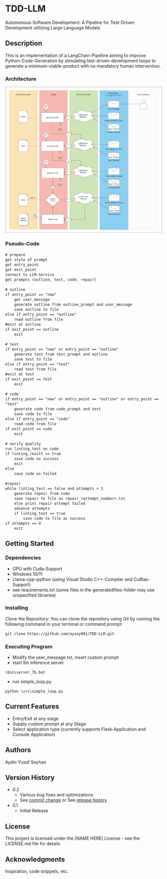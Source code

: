 # TDD-LLM

Autonomous Software Development: A Pipeline for Test-Driven Development utilizing Large Language Models

## Description

This is an implementation of a LangChain-Pipeline aiming to improve Python-Code-Generation by simulating test-driven-development loops to generate a minimum-viable-product with no mandatory human intervention.

### Architecture
![Design](tdd-llm-design.png)

### Pseudo-Code

```
# prepare
get style of prompt
get entry_point
get exit_point
connect to LLM-Service
get prompts (outline, test, code, repair)

# outline
if entry_point == "new"
    get user_message
    generate outline from outline_prompt and user_message
    save outline to file 
else if entry_point == "outline" 
    read outline from file
#exit at outline
if exit_point == outline
    exit

# test
if entry_point == "new" or entry_point == "outline"
    generate test from test_prompt and outline
    save test to file
else if entry_point == "test"
    read test from file
#exit at test
if exit_point == test
    exit

# code
if entry_point == "new" or entry_point == "outline" or entry_point == "test"
    generate code from code_prompt and test
    save code to file
else if entry_point == "code"
    read code from file    
if exit_point == code
    exit

# verify quality
run linting_test on code
if linting_result == true
    save code as success
    exit
else 
    save code as failed

#repair
while linting_test == false and attempts > 3
    generate repair from code
    save repair to file as repair_<attempt_number>.txt
    else print repair attempt failed
    advance attempts
    if linting_test == true 
        save code to file as success
if attempts == 4
    exit
```

## Getting Started

### Dependencies
* GPU with Cuda-Support
* Windows 10/11
* Llama-cpp-python (using Visual Studio C++-Compiler and CuBlas-Support)
* see requirements.txt (some files in the generatedfiles-folder may use unspecified libraries)

### Installing

Clone the Repository: You can clone the repository using Git by running the following command in your terminal or command prompt:

```bash
git clone https://github.com/aysey001/TDD-LLM.git
```
### Executing Program

* Modify the user_message.txt, insert custom prompt
* start llm inference server
```
\bin\server_7b.bat
```
* run simple_loop.py
```
python \src\simple_loop.py
```

## Current Features
* Entry/Exit at any stage
* Supply custom prompt at any Stage
* Select application type (currently supports Flask-Application and Console Application)


## Authors

Aydin Yusuf Seyhan


## Version History

* 0.2
    * Various bug fixes and optimizations
    * See [commit change]() or See [release history]()
* 0.1
    * Initial Release

## License

This project is licensed under the [NAME HERE] License - see the LICENSE.md file for details

## Acknowledgments
Inspiration, code snippets, etc.
